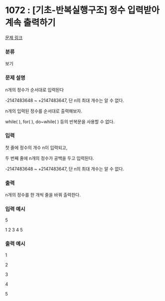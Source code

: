 # 1072 : [기초-반복실행구조] 정수 입력받아 계속 출력하기

[문제 링크](https://www.codeup.kr/problem.php?id=1072)

### 분류

보기

### 문제 설명

<p>n개의 정수가 순서대로 입력된다</p>
<p>-2147483648 ~ +2147483647, 단 n의 최대 개수는 알 수 없다.</p>
<p>n개의 입력된 정수를 순서대로 출력해보자.</p>
<p>while( ), for( ), do~while( ) 등의 반복문을 사용할 수 없다.</p>


### 입력

<p>첫 줄에 정수의 개수 n이 입력되고,</p>
<p>두 번째 줄에 n개의 정수가 공백을 두고 입력된다.</p>
<p>-2147483648 ~ +2147483647, 단 n의 최대 개수는 알 수 없다.</p>


### 출력

<p>n개의 정수를 한 개씩 줄을 바꿔 출력한다.</p>


### 입력 예시

<p>5</p>
<p>1 2 3 4 5</p>

### 출력 예시

<p>1</p>
<p>2</p>
<p>3</p>
<p>4</p>
<p>5</p>


